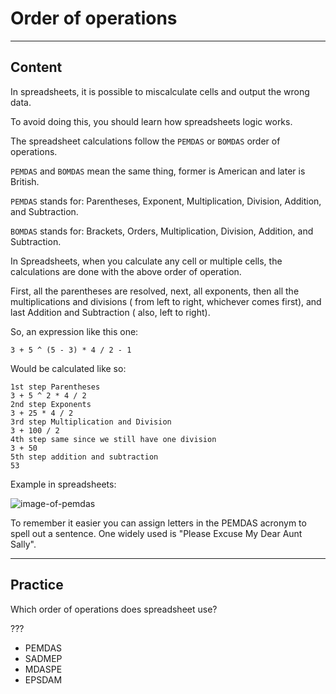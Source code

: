 ﻿---
author: Stefan-Stojanovic

aspects:
  - introduction
  - workout

type: normal

category: how to

---

# Order of operations

---
## Content

In spreadsheets, it is possible to miscalculate cells and output the wrong data.

To avoid doing this, you should learn how spreadsheets logic works.

The spreadsheet calculations follow the `PEMDAS` or `BOMDAS` order of operations.

`PEMDAS` and `BOMDAS` mean the same thing, former is American and later is British.

`PEMDAS` stands for:
Parentheses, Exponent, Multiplication, Division, Addition, and Subtraction.

`BOMDAS` stands for:
Brackets, Orders, Multiplication, Division, Addition, and Subtraction.

In Spreadsheets, when you calculate any cell or multiple cells, the calculations are done with the above order of operation.

First, all the parentheses are resolved, next, all exponents, then all the multiplications and divisions ( from left to right, whichever comes first), and last Addition and Subtraction ( also, left to right).

So, an expression like this one:
```
3 + 5 ^ (5 - 3) * 4 / 2 - 1
```
Would be calculated like so:

```
1st step Parentheses
3 + 5 ^ 2 * 4 / 2
2nd step Exponents
3 + 25 * 4 / 2
3rd step Multiplication and Division
3 + 100 / 2
4th step same since we still have one division
3 + 50
5th step addition and subtraction
53
```

Example in spreadsheets:

![image-of-pemdas](https://img.enkipro.com/fb166c60c96bd4496398e55368fec0cc.png)

To remember it easier you can assign letters in the PEMDAS acronym to spell out a sentence. One widely used is "Please Excuse My Dear Aunt Sally". 

---
## Practice

Which order of operations does spreadsheet use?

???

* PEMDAS
* SADMEP
* MDASPE
* EPSDAM